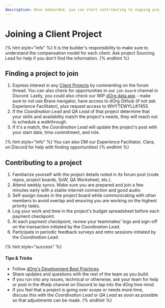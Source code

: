 ```yaml
---
description: Once onboarded, you can start contributing to ongoing projects.
---
```


# Joining a Client Project

{% hint style="info" %}
It is the builder's responsibility to make sure to understand the compensation model for each client. Ask project Sourcing Lead for help if you don't find the information.
{% endhint %}

## Finding a project to join

1. Express interest in any [Client Projects](https://forum.dorg.tech/c/clientproject/8) by commenting on the forum thread. You can also check for opportunities in our `job-board` channel in Discord. Lastly, you could also check our WIP [dOrg data app](https://share.streamlit.io/dorgtech/dorg\_data/app.py) - make sure to not use Brave navigator, have access to dOrg Github (if not ask Experience Facilitator), plus request access to WHYTEWYLL#7455.
2. If the _Coordination Lead_ and _QA Lead_ of that project determine that your skills and availability match the project's needs, they will reach out to schedule a walkthrough.
3. If it's a match, the _Coordination Lead_ will update the project's post with your start date, time commitment, and role.

{% hint style="info" %}
You can also DM our Experience Facilitator, Clara, on Discord for help with finding opportunities!
{% endhint %}

## Contributing to a project

1. Familiarize yourself with the project details noted in its forum post (code repos, project boards, SoW, QA Worksheet, etc.).
2. Attend weekly syncs. Make sure you are prepared and join a few minutes early with a stable internet connection and good audio.
3. Self-assign issues in the project board while communicating with other members to avoid overlap and ensuring you are working on the highest priority tasks.
4. Log your work and time in the project's budget spreadsheet before each payment checkpoint.
5. At each payment checkpoint, review your teammates' logs and sign-off on the transaction initiated by the _Coordination Lead_.
6. Participate in periodic feedback surveys and retro sessions initiated by the _Coordination Lead_.

{% hint style="success" %}
#### **Tips & Tricks**

* Follow [dOrg's Development Best Practices](../resources/best-practice-overview/).
* Share updates and questions with the rest of the team as you build.
* If you run into any issues, technical or otherwise, ask your team for help or post in the #help channel on Discord to tap into the dOrg hive mind.
* If you feel that a project is going over scope or needs more time, discuss this with the _Coordination Lead_ or _QA Lead_ as soon as possible so that adjustments can be made.
{% endhint %}
